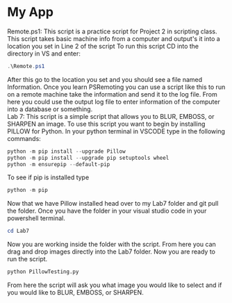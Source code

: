 My App
======
Remote.ps1:
This script is a practice script for Project 2 in scripting class. 
This script takes basic machine info from a computer and output's it into a location you set in Line 2 of the script
To run this script CD into the directory in VS and enter:
```Powershell
.\Remote.ps1
```
After this go to the location you set and you should see a file named Information.
Once you learn PSRemoting you can use a script like this to run on a remote machine take the information and send it to the log file.
From here you could use the output log file to enter information of the computer into a database or something.
<br />
Lab 7:
This script is a simple script that allows you to BLUR, EMBOSS, or SHARPEN an image.
To use this script you want to begin by installing PILLOW for Python.
In your python terminal in VSCODE type in the following commands:
```PowerShell
python -m pip install --upgrade Pillow
python -m pip install --upgrade pip setuptools wheel
python -m ensurepip --default-pip
```
To see if pip is installed type
```PowerShell
python -m pip
```
Now that we have Pillow installed head over to my Lab7 folder and git pull the folder.
Once you have the folder in your visual studio code in your powershell terminal.
```PowerShell
cd Lab7
```
Now you are working inside the folder with the script. From here you can drag and drop images directly into the Lab7 folder.
Now you are ready to run the script.
```Python
python PillowTesting.py
```
From here the script will ask you what image you would like to select and if you would like to BLUR, EMBOSS, or SHARPEN.
